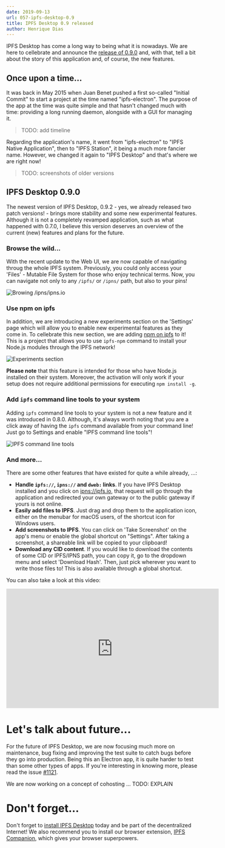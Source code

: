 ```yaml
---
date: 2019-09-13
url: 057-ipfs-desktop-0.9
title: IPFS Desktop 0.9 released
author: Henrique Dias
---
```


IPFS Desktop has come a long way to being what it is nowadays. We are here to cellebrate and announce the [release of 0.9.0](https://github.com/ipfs-shipyard/ipfs-desktop/releases) and, with that, tell a bit about the story of this application and, of course, the new features.

## Once upon a time...

It was back in May 2015 when Juan Benet pushed a first so-called "Initial Commit" to start a project at the time named "ipfs-electron". The purpose of the app at the time was quite simple and that hasn't changed much with time: providing a long running daemon, alongside with a GUI for managing it.

> TODO: add timeline

Regarding the application's name, it went from "ipfs-electron" to "IPFS Native Application", then to "IPFS Station", it being a much more fancier name. However, we changed it again to "IPFS Desktop" and that's where we are right now!

> TODO: screenshots of older versions

## IPFS Desktop 0.9.0

The newest version of IPFS Desktop, 0.9.2 - yes, we already released two patch versions! - brings more stability and some new experimental features. Although it is not a completely revamped application, such as what happened with 0.7.0, I believe this version deserves an overview of the current (new) features and plans for the future.

### Browse the wild...

With the recent update to the Web UI, we are now capable of navigating throug the whole IPFS system. Previously, you could only access your 'Files' - Mutable File System for those who enjoy technical terms. Now, you can navigate not only to any `/ipfs/` or `/ipns/` path, but also to your pins!

![Browing /ipns/ipns.io](/057-ipfs-desktop-0.9/browse-wild.png)

### Use npm on ipfs

In addition, we are introducing a new experiments section on the 'Settings' page which will allow you to enable new experimental features as they come in. To cellebrate this new section, we are adding [npm on ipfs](https://github.com/ipfs-shipyard/npm-on-ipfs) to it! This is a project that allows you to use `ipfs-npm` command to install your Node.js modules through the IPFS network!

![Experiments section](/057-ipfs-desktop-0.9/npm-ipfs.png)

**Please note** that this feature is intended for those who have Node.js installed on their system. Moreover, the activation will only work if your setup does not require additional permissions for executing `npm install -g`.

### Add `ipfs` command line tools to your system

Adding `ipfs` command line tools to your system is not a new feature and it was introduced in 0.8.0. Although, it's always worth noting that you are a click away of having the `ipfs` command available from your command line! Just go to Settings and enable "IPFS command line tools"!

![IPFS command line tools](/057-ipfs-desktop-0.9/ipfs-cmd.png)

### And more...

There are some other features that have existed for quite a while already, ...:

- **Handle `ipfs://`, `ipns://` and `dweb:` links**. If you have IPFS Desktop installed and you click on [ipns://ipfs.io](ipns://ipfs.io), that request will go through the application and redirected your own gateway or to the public gateway if yours is not online.
- **Easily add files to IPFS**. Just drag and drop them to the application icon, either on the menubar for macOS users, of the shortcut icon for Windows users.
- **Add screenshots to IPFS**. You can click on 'Take Screenshot' on the app's menu or enable the global shortcut on "Settings". After taking a screenshot, a shareable link will be copied to your clipboard!
- **Download any CID content**. If you would like to download the contents of some CID or IPFS/IPNS path, you can copy it, go to the dropdown menu and select 'Download Hash'. Then, just pick wherever you want to write those files to! This is also available through a global shortcut.

You can also take a look at this video:

<iframe width="560" height="315" src="https://www.youtube.com/embed/-7jAIVeg2vQ" frameborder="0" allow="accelerometer; autoplay; encrypted-media; gyroscope; picture-in-picture" allowfullscreen></iframe>

# Let's talk about future...

For the future of IPFS Desktop, we are now focusing much more on maintenance, bug fixing and improving the test suite to catch bugs before they go into production. Being this an Electron app, it is quite harder to test than some other types of apps. If you're interesting in knowing more, please read the issue [#1121](https://github.com/ipfs-shipyard/ipfs-desktop/issues/1121).

We are now working on a concept of cohosting ... TODO: EXPLAIN

# Don't forget...

Don't forget to [install IPFS Desktop](https://github.com/ipfs-shipyard/ipfs-desktop/releases) today and be part of the decentralized Internet! We also recommend you to install our browser extension, [IPFS Companion](https://github.com/ipfs-shipyard/ipfs-companion/#install), which gives your browser superpowers.

